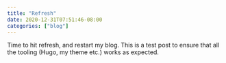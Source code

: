 ```yaml
---
title: "Refresh"
date: 2020-12-31T07:51:46-08:00
categories: ["blog"]
---
```


Time to hit refresh, and restart my blog. This is a test post to ensure that all the tooling (Hugo, my theme etc.) works as expected.


